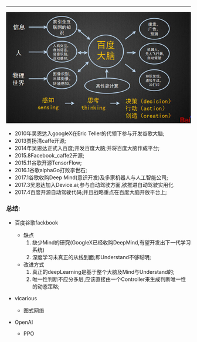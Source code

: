 ***
![](img/1.png)

- 2010年吴恩达入googleX在Eric Teller的代领下参与开发谷歌大脑;
- 2013贾扬清caffe开源;
- 2014年吴恩达正式入百度;开发百度大脑;并将百度大脑作成平台;
- 2015.8Facebook_caffe2开源;
- 2015.11谷歌开源TensorFlow;
- 2016.1谷歌alphaGo打败李世石;
- 2017.1谷歌收购Deep Mind(意识开发)及多家机器人与人工智能公司;
- 2017.3吴恩达加入Device.ai;参与自动驾驶方面,欲推进自动驾驶实用化
- 2017.4百度开源自动驾驶代码;并且战略重点在百度大脑开放平台上;


### 总结:
- 百度谷歌fackbook
	- 缺点
		1. 缺少Mind的研究(GoogleX已经收购DeepMind,有望开发出下一代学习系统)
		2. 深度学习未真正的从线到面;即Understand不够聪明;
	- 改进方式
		1. 真正的deepLearning是基于整个大脑及Mind与Understand的;
		2. 唯一性判断不应分多层,应该直接由一个Controller来生成判断唯一性的动态策略;

- vicarious
	- 图式网络

- OpenAI
	- PPO


